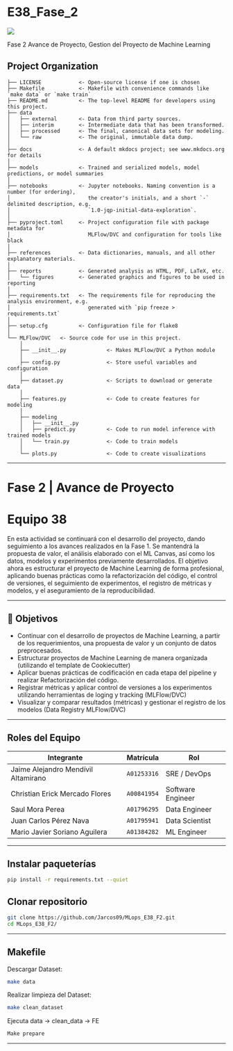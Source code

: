 # E38_Fase_2

<a target="_blank" href="https://cookiecutter-data-science.drivendata.org/">
    <img src="https://img.shields.io/badge/CCDS-Project%20template-328F97?logo=cookiecutter" />
</a>

Fase 2 Avance de Proyecto, Gestion del Proyecto de Machine Learning

## Project Organization

```
├── LICENSE            <- Open-source license if one is chosen
├── Makefile           <- Makefile with convenience commands like `make data` or `make train`
├── README.md          <- The top-level README for developers using this project.
├── data
│   ├── external       <- Data from third party sources.
│   ├── interim        <- Intermediate data that has been transformed.
│   ├── processed      <- The final, canonical data sets for modeling.
│   └── raw            <- The original, immutable data dump.
│
├── docs               <- A default mkdocs project; see www.mkdocs.org for details
│
├── models             <- Trained and serialized models, model predictions, or model summaries
│
├── notebooks          <- Jupyter notebooks. Naming convention is a number (for ordering),
│                         the creator's initials, and a short `-` delimited description, e.g.
│                         `1.0-jqp-initial-data-exploration`.
│
├── pyproject.toml     <- Project configuration file with package metadata for 
│                         MLFlow/DVC and configuration for tools like black
│
├── references         <- Data dictionaries, manuals, and all other explanatory materials.
│
├── reports            <- Generated analysis as HTML, PDF, LaTeX, etc.
│   └── figures        <- Generated graphics and figures to be used in reporting
│
├── requirements.txt   <- The requirements file for reproducing the analysis environment, e.g.
│                         generated with `pip freeze > requirements.txt`
│
├── setup.cfg          <- Configuration file for flake8
│
└── MLFlow/DVC   <- Source code for use in this project.
    │
    ├── __init__.py             <- Makes MLFlow/DVC a Python module
    │
    ├── config.py               <- Store useful variables and configuration
    │
    ├── dataset.py              <- Scripts to download or generate data
    │
    ├── features.py             <- Code to create features for modeling
    │
    ├── modeling                
    │   ├── __init__.py 
    │   ├── predict.py          <- Code to run model inference with trained models          
    │   └── train.py            <- Code to train models
    │
    └── plots.py                <- Code to create visualizations
```

--------

# Fase 2 | Avance de Proyecto
# Equipo 38

En esta actividad se continuará con el desarrollo del proyecto, dando seguimiento a los avances realizados en la Fase 1. Se mantendrá la propuesta de valor, el análisis elaborado con el ML Canvas, así como los datos, modelos y experimentos previamente desarrollados. El objetivo ahora es estructurar el proyecto de Machine Learning de forma profesional, aplicando buenas prácticas como la refactorización del código, el control de versiones, el seguimiento de experimentos, el registro de métricas y modelos, y el aseguramiento de la reproducibilidad.

--------

## 🎯 Objetivos

- Continuar con el desarrollo de proyectos de Machine Learning, a partir de los requerimientos, una propuesta de valor y un conjunto de datos preprocesados.
- Estructurar proyectos de Machine Learning de manera organizada (utilizando el template de Cookiecutter)
- Aplicar buenas prácticas de codificación en cada etapa del pipeline y realizar Refactorización del código.
- Registrar métricas y aplicar control de versiones  a los experimentos utilizando herramientas de loging y tracking  (MLFlow/DVC)
- Visualizar y comparar resultados (métricas) y gestionar el registro de los modelos (Data Registry MLFlow/DVC)

--------

## Roles del Equipo
| Integrante | Matrícula | Rol |
|---|---|---|
| Jaime Alejandro Mendívil Altamirano| `A01253316` | SRE / DevOps |
| Christian Erick Mercado Flores | `A00841954` | Software Engineer  |
| Saul Mora Perea | `A01796295` | Data Engineer  |
| Juan Carlos Pérez Nava | `A01795941` | Data Scientist  |
| Mario Javier Soriano Aguilera | `A01384282` | ML Engineer  |

--------

## Instalar paqueterías
```bash
pip install -r requirements.txt --quiet
```
## Clonar repositorio
```bash
git clone https://github.com/Jarcos09/MLops_E38_F2.git
cd MLops_E38_F2/
```

--------

## Makefile

Descargar Dataset:
```bash
make data
```
Realizar limpieza del Dataset:
```bash
make clean_dataset
```
Ejecuta data → clean_data → FE
```bash
Make prepare
```
--------
